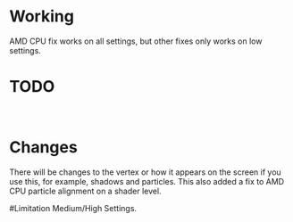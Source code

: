 # Working
AMD CPU fix works on all settings, but other fixes only works on low settings.
</br>

# TODO
</br>

# Changes
There will be changes to the vertex or how it appears on the screen if you use this, for example, shadows and particles. This also added a fix to AMD CPU particle alignment on a shader level.
</br>

#Limitation
Medium/High Settings.
